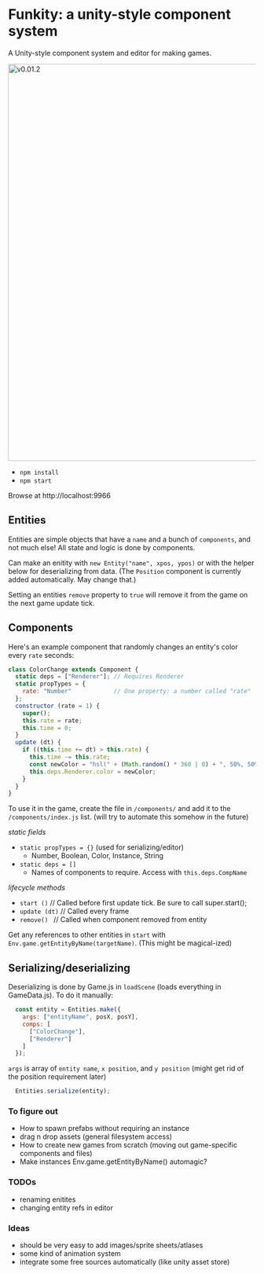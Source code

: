 # Funkity: a unity-style component system

A Unity-style component system and editor for making games.

<img width="808" alt="v0.01.2" src="https://cloud.githubusercontent.com/assets/129330/11452809/004ae194-95c2-11e5-9741-80370669ba62.png">

* `npm install`
* `npm start`

Browse at http://localhost:9966

## Entities

Entities are simple objects that have a `name` and a bunch of `components`, and not much else! All state and logic is done by components.

Can make an enitity with `new Entity("name", xpos, ypos)` or with the helper below for deserializing from data. (The `Position` component is currently added automatically. May change that.)

Setting an entities `remove` property to `true` will remove it from the game on the next game update tick.

## Components

Here's an example component that randomly changes an entity's color every `rate` seconds:

```js
class ColorChange extends Component {
  static deps = ["Renderer"]; // Requires Renderer
  static propTypes = {
    rate: "Number"            // One property: a number called "rate"
  };
  constructor (rate = 1) {
    super();
    this.rate = rate;
    this.time = 0;
  }
  update (dt) {
    if ((this.time += dt) > this.rate) {
      this.time -= this.rate;
      const newColor = "hsl(" + (Math.random() * 360 | 0) + ", 50%, 50%)";
      this.deps.Renderer.color = newColor;
    }
  }
}
```

To use it in the game, create the file in `/components/` and add it to the `/components/index.js` list. (will try to automate this somehow in the future)

*static fields*

* `static propTypes = {}` (used for serializing/editor)
  - Number, Boolean, Color, Instance, String
* `static deps = []`
  - Names of components to require. Access with `this.deps.CompName`

*lifecycle methods*

* `start ()` // Called before first update tick. Be sure to call super.start();
* `update (dt)` // Called every frame
* `remove() ` // Called when component removed from entity

Get any references to other entities in `start` with `Env.game.getEntityByName(targetName)`.
(This might be magical-ized)

## Serializing/deserializing

Deserializing is done by Game.js in `loadScene` (loads everything in GameData.js). To do it manually:

```js
  const entity = Entities.make({
    args: ["entityName", posX, posY],
    comps: [
      ["ColorChange"],
      ["Renderer"]
    ]
  });
```

`args` is array of `entity name`, `x position`, and `y position` (might get rid of the position requirement later)

```js
  Entities.serialize(entity);
```

### To figure out

* How to spawn prefabs without requiring an instance
* drag n drop assets (general filesystem access)
* How to create new games from scratch (moving out game-specific components and files)
* Make instances Env.game.getEntityByName() automagic?

### TODOs

* renaming enitites
* changing entity refs in editor

### Ideas

* should be very easy to add images/sprite sheets/atlases
* some kind of animation system
* integrate some free sources automatically (like unity asset store)
